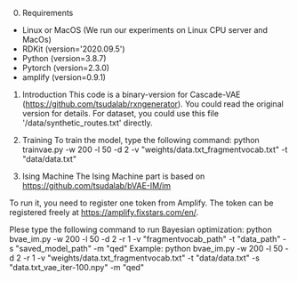 0) Requirements
- Linux or MacOS (We run our experiments on Linux CPU server and MacOs)
- RDKit (version='2020.09.5')
- Python (version=3.8.7)
- Pytorch (version=2.3.0)
- amplify (version=0.9.1)

1) Introduction
This code is a binary-version for Cascade-VAE (https://github.com/tsudalab/rxngenerator). 
You could read the original version for details.
For dataset, you could use this file '/data/synthetic_routes.txt' directly.

2) Training
To train the model, type the following command:
python trainvae.py -w 200 -l 50 -d 2 -v "weights/data.txt_fragmentvocab.txt" -t "data/data.txt"

3) Ising Machine
The Ising Machine part is based on https://github.com/tsudalab/bVAE-IM/im

To run it, you need to register one token from Amplify.
The token can be registered freely at https://amplify.fixstars.com/en/.

Plese type the following command to run Bayesian optimization:
python bvae_im.py -w 200 -l 50 -d 2 -r 1 -v "fragmentvocab_path" -t "data_path" -s "saved_model_path" -m "qed"
Example:
python bvae_im.py -w 200 -l 50 -d 2 -r 1 -v "weights/data.txt_fragmentvocab.txt" -t "data/data.txt" -s "data.txt_vae_iter-100.npy" -m "qed"



